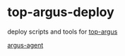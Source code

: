 # top-argus-deploy
deploy scripts and tools for [top-argus](https://github.com/smaugx/top-argus)

[argus-agent](https://github.com/smaugx/top-argus-agent)
